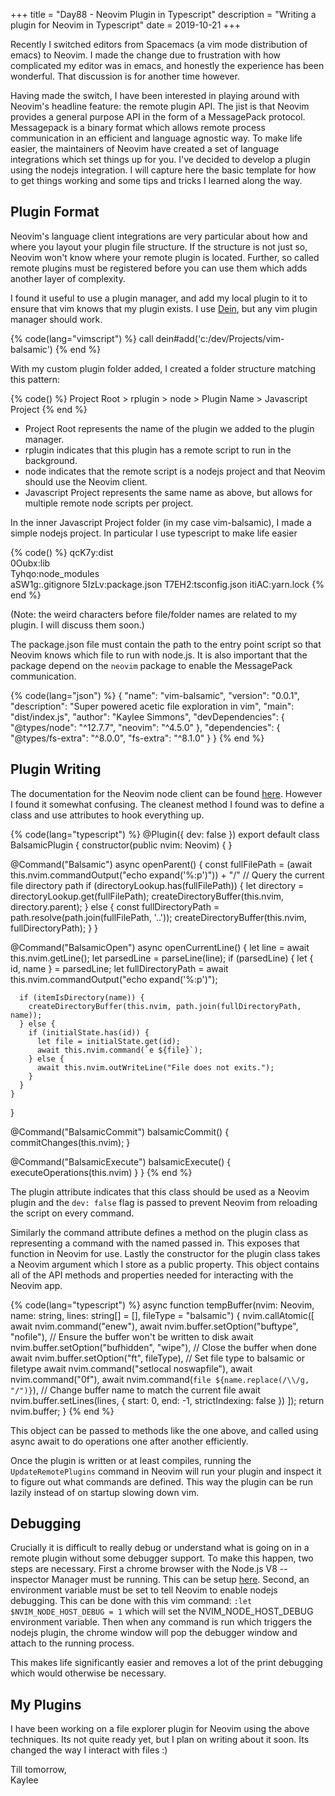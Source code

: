 +++
title = "Day88 - Neovim Plugin in Typescript"
description = "Writing a plugin for Neovim in Typescript"
date = 2019-10-21
+++

Recently I switched editors from Spacemacs (a vim mode distribution of emacs) to Neovim. I made the change due to
frustration with how complicated my editor was in emacs, and honestly the experience has been wonderful. That discussion
is for another time however.

Having made the switch, I have been interested in playing around with Neovim's headline feature: the remote plugin API.
The jist is that Neovim provides a general purpose API in the form of a MessagePack protocol. Messagepack is a binary
format which allows remote process communication in an efficient and language agnostic way. To make life easier, the
maintainers of Neovim have created a set of language integrations which set things up for you. I've decided to develop a
plugin using the nodejs integration. I will capture here the basic template for how to get things working and some tips
and tricks I learned along the way.

## Plugin Format

Neovim's language client integrations are very particular about how and where you layout your plugin file structure. If
the structure is not just so, Neovim won't know where your remote plugin is located. Further, so called remote plugins
must be registered before you can use them which adds another layer of complexity.

I found it useful to use a plugin manager, and add my local plugin to it to ensure that vim knows that my plugin exists.
I use [Dein](https://github.com/Shougo/dein.vim), but any vim plugin manager should work.

{% code(lang="vimscript") %}
call dein#add('c:/dev/Projects/vim-balsamic')
{% end %}

With my custom plugin folder added, I created a folder structure matching this pattern: 

{% code() %}
Project Root > rplugin > node > Plugin Name > Javascript Project
{% end %}

- Project Root represents the name of the plugin we added to the plugin manager.
- rplugin indicates that this plugin has a remote script to run in the background.
- node indicates that the remote script is a nodejs project and that Neovim should use the Neovim client.
- Javascript Project represents the same name as above, but allows for multiple remote node scripts per project.

In the inner Javascript Project folder (in my case vim-balsamic), I made a simple nodejs project. In particular I use
typescript to make life easier

{% code() %}
qcK7y:dist\
0Oubx:lib\
Tyhqo:node_modules\
aSW1g:.gitignore
5IzLv:package.json
T7EH2:tsconfig.json
itiAC:yarn.lock
{% end %}

(Note: the weird characters before file/folder names are related to my plugin. I will discuss them soon.)

The package.json file must contain the path to the entry point script so that Neovim knows which file to run with
node.js. It is also important that the package depend on the `neovim` package to enable the MessagePack communication.

{% code(lang="json") %}
{
  "name": "vim-balsamic",
  "version": "0.0.1",
  "description": "Super powered acetic file exploration in vim",
  "main": "dist/index.js",
  "author": "Kaylee Simmons",
  "devDependencies": {
    "@types/node": "^12.7.7",
    "neovim": "^4.5.0"
  },
  "dependencies": {
    "@types/fs-extra": "^8.0.0",
    "fs-extra": "^8.1.0"
  }
}
{% end %}

## Plugin Writing

The documentation for the Neovim node client can be found [here](https://github.com/neovim/node-client). However I found
it somewhat confusing. The cleanest method I found was to define a class and use attributes to hook everything up.

{% code(lang="typescript") %}
@Plugin({ dev: false })
export default class BalsamicPlugin {
  constructor(public nvim: Neovim) {  }

  @Command("Balsamic")
  async openParent() {
    const fullFilePath = (await this.nvim.commandOutput("echo expand('%:p')")) + "/" // Query the current file directory path
    if (directoryLookup.has(fullFilePath)) {
      let directory = directoryLookup.get(fullFilePath);
      createDirectoryBuffer(this.nvim, directory.parent);
    } else {
      const fullDirectoryPath = path.resolve(path.join(fullFilePath, '..'));
      createDirectoryBuffer(this.nvim, fullDirectoryPath);
    }
  }

  @Command("BalsamicOpen")
  async openCurrentLine() {
    let line = await this.nvim.getLine();
    let parsedLine = parseLine(line);
    if (parsedLine) {
      let { id, name } = parsedLine;
      let fullDirectoryPath = await this.nvim.commandOutput("echo expand('%:p')");

      if (itemIsDirectory(name)) {
        createDirectoryBuffer(this.nvim, path.join(fullDirectoryPath, name));
      } else {
        if (initialState.has(id)) {
          let file = initialState.get(id);
          await this.nvim.command(`e ${file}`);
        } else {
          await this.nvim.outWriteLine("File does not exits.");
        }
      }
    }
  }

  @Command("BalsamicCommit")
  balsamicCommit() {
    commitChanges(this.nvim);
  }

  @Command("BalsamicExecute")
  balsamicExecute() {
    executeOperations(this.nvim)
  }
}
{% end %}

The plugin attribute indicates that this class should be used as a Neovim plugin and the `dev: false` flag is passed to
prevent Neovim from reloading the script on every command.

Similarly the command attribute defines a method on the plugin class as representing a command with the named passed in.
This exposes that function in Neovim for use. Lastly the constructor for the plugin class takes a Neovim argument which
I store as a public property. This object contains all of the API methods and properties needed for interacting with the
Neovim app.

{% code(lang="typescript") %}
async function tempBuffer(nvim: Neovim, name: string, lines: string[] = [], fileType = "balsamic") {
  nvim.callAtomic([
    await nvim.command("enew"),
    await nvim.buffer.setOption("buftype", "nofile"), // Ensure the buffer won't be written to disk
    await nvim.buffer.setOption("bufhidden", "wipe"), // Close the buffer when done
    await nvim.buffer.setOption("ft", fileType), // Set file type to balsamic or filetype
    await nvim.command("setlocal noswapfile"),
    await nvim.command("0f"),
    await nvim.command(`file ${name.replace(/\\/g, "/")}`), // Change buffer name to match the current file
    await nvim.buffer.setLines(lines, { start: 0, end: -1, strictIndexing: false })
  ]);
  return nvim.buffer;
}
{% end %}

This object can be passed to methods like the one above, and called using async await to do operations one after another
efficiently.

Once the plugin is written or at least compiles, running the `UpdateRemotePlugins` command in Neovim will run your
plugin and inspect it to figure out what commands are defined. This way the plugin can be run lazily instead of on
startup slowing down vim.

## Debugging

Crucially it is difficult to really debug or understand what is going on in a remote plugin without some debugger
support. To make this happen, two steps are necessary. First a chrome browser with the Node.js V8 -- inspector Manager
must be running. This can be setup
[here](https://chrome.google.com/webstore/detail/nodejs-v8-inspector-manag/gnhhdgbaldcilmgcpfddgdbkhjohddkj). Second, an
environment variable must be set to tell Neovim to enable nodejs debugging. This can be done with this vim command: 
`:let $NVIM_NODE_HOST_DEBUG = 1` which will set the NVIM_NODE_HOST_DEBUG environment variable. Then when any command is
run which triggers the nodejs plugin, the chrome window will pop the debugger window and attach to the running process.

This makes life significantly easier and removes a lot of the print debugging which would otherwise be necessary.

## My Plugins

I have been working on a file explorer plugin for Neovim using the above techniques. Its not quite ready yet, but I plan
on writing about it soon. Its changed the way I interact with files :)

Till tomorrow,  
Kaylee
